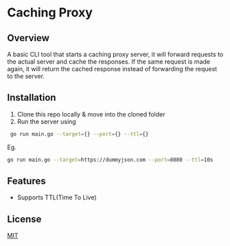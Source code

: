 # Caching Proxy

## Overview
A basic CLI tool that starts a caching proxy server, it will forward requests to the actual server and cache the responses. If the same request is made again, it will return the cached response instead of forwarding the request to the server.
[](https://roadmap.sh/projects/caching-server)
## Installation
1. Clone this repo locally & move into the cloned folder
2. Run the server using
```bash
 go run main.go --target={} --port={} --ttl={}
```
Eg. 
```bash
go run main.go --target=https://dummyjson.com --port=8080 --ttl=10s
```

## Features
- Supports TTL(Time To Live)

## License

[MIT](https://choosealicense.com/licenses/mit/)
